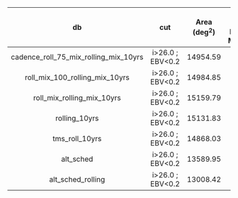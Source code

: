 | db | cut | Area (deg$^2$) | 5$\sigma$ $i$-band Depth: Median | 5$\sigma$ $i$-band Depth: Std |
|:--:|:---:|:--------------:|:-------------------------------:|:------------------------------:|
| cadence_roll_75_mix_rolling_mix_10yrs | i>26.0 ; EBV<0.2 | 14954.59 | 26.33 | 0.15 |
| roll_mix_100_rolling_mix_10yrs | i>26.0 ; EBV<0.2 | 14984.85 | 26.33 | 0.16 |
| roll_mix_rolling_mix_10yrs | i>26.0 ; EBV<0.2 | 15159.79 | 26.38 | 0.16 |
| rolling_10yrs | i>26.0 ; EBV<0.2 | 15131.83 | 26.39 | 0.16 |
| tms_roll_10yrs | i>26.0 ; EBV<0.2 | 14868.03 | 26.30 | 0.15 |
| alt_sched | i>26.0 ; EBV<0.2 | 13589.95 | 26.28 | 0.11 |
| alt_sched_rolling | i>26.0 ; EBV<0.2 | 13008.42 | 26.27 | 0.11 |